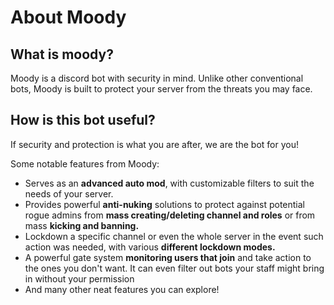 # About Moody

## What is moody?

Moody is a discord bot with security in mind. Unlike other conventional bots, Moody is built to protect your server from the threats you may face.

## How is this bot useful?



If security and protection is what you are after, we are the bot for you!

Some notable features from Moody:

* Serves as an **advanced auto mod**, with customizable filters to suit the needs of your server.
* Provides powerful **anti-nuking** solutions to protect against potential rogue admins from **mass creating/deleting channel and roles** or from mass **kicking and banning.**
* Lockdown a specific channel or even the whole server in the event such action was needed, with various **different lockdown modes.**
* A powerful gate system **monitoring users that join** and take action to the ones you don't want. It can even filter out bots your staff might bring in without your permission
* And many other neat features you can explore!
